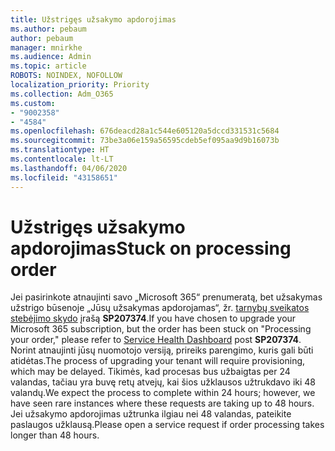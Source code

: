```yaml
---
title: Užstrigęs užsakymo apdorojimas
ms.author: pebaum
author: pebaum
manager: mnirkhe
ms.audience: Admin
ms.topic: article
ROBOTS: NOINDEX, NOFOLLOW
localization_priority: Priority
ms.collection: Adm_O365
ms.custom:
- "9002358"
- "4584"
ms.openlocfilehash: 676deacd28a1c544e605120a5dccd331531c5684
ms.sourcegitcommit: 73be3a06e159a56595cdeb5ef095aa9d9b16073b
ms.translationtype: HT
ms.contentlocale: lt-LT
ms.lasthandoff: 04/06/2020
ms.locfileid: "43158651"
---
```

# <a name="stuck-on-processing-order"></a><span data-ttu-id="8a7fc-102">Užstrigęs užsakymo apdorojimas</span><span class="sxs-lookup"><span data-stu-id="8a7fc-102">Stuck on processing order</span></span>

<span data-ttu-id="8a7fc-103">Jei pasirinkote atnaujinti savo „Microsoft 365“ prenumeratą, bet užsakymas užstrigo būsenoje „Jūsų užsakymas apdorojamas“, žr. [tarnybų sveikatos stebėjimo skydo](https://admin.microsoft.com/AdminPortal/Home?adminportal=1&msCV=%2BbOQtMNsz0ei8f5z.0.36#/servicehealth) įrašą **SP207374**.</span><span class="sxs-lookup"><span data-stu-id="8a7fc-103">If you have chosen to upgrade your Microsoft 365 subscription, but the order has been stuck on "Processing your order," please refer to [Service Health Dashboard](https://admin.microsoft.com/AdminPortal/Home?adminportal=1&msCV=%2BbOQtMNsz0ei8f5z.0.36#/servicehealth) post **SP207374**.</span></span> <span data-ttu-id="8a7fc-104">Norint atnaujinti jūsų nuomotojo versiją, prireiks parengimo, kuris gali būti atidėtas.</span><span class="sxs-lookup"><span data-stu-id="8a7fc-104">The process of upgrading your tenant will require provisioning, which may be delayed.</span></span> <span data-ttu-id="8a7fc-105">Tikimės, kad procesas bus užbaigtas per 24 valandas, tačiau yra buvę retų atvejų, kai šios užklausos užtrukdavo iki 48 valandų.</span><span class="sxs-lookup"><span data-stu-id="8a7fc-105">We expect the process to complete within 24 hours; however, we have seen rare instances where these requests are taking up to 48 hours.</span></span> <span data-ttu-id="8a7fc-106">Jei užsakymo apdorojimas užtrunka ilgiau nei 48 valandas, pateikite paslaugos užklausą.</span><span class="sxs-lookup"><span data-stu-id="8a7fc-106">Please open a service request if order processing takes longer than 48 hours.</span></span>
